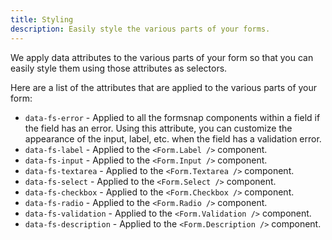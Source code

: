 ```yaml
---
title: Styling
description: Easily style the various parts of your forms.
---
```


We apply data attributes to the various parts of your form so that you can easily style them using those attributes as selectors.

Here are a list of the attributes that are applied to the various parts of your form:

- `data-fs-error` - Applied to all the formsnap components within a field if the field has an error. Using this attribute, you can customize the appearance of the input, label, etc. when the field has a validation error.
- `data-fs-label` - Applied to the `<Form.Label />` component.
- `data-fs-input` - Applied to the `<Form.Input />` component.
- `data-fs-textarea` - Applied to the `<Form.Textarea />` component.
- `data-fs-select` - Applied to the `<Form.Select />` component.
- `data-fs-checkbox` - Applied to the `<Form.Checkbox />` component.
- `data-fs-radio` - Applied to the `<Form.Radio />` component.
- `data-fs-validation` - Applied to the `<Form.Validation />` component.
- `data-fs-description` - Applied to the `<Form.Description />` component.
